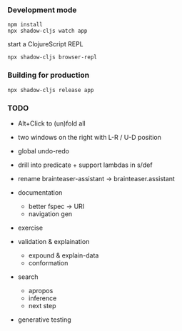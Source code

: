 
### Development mode
```
npm install
npx shadow-cljs watch app
```
start a ClojureScript REPL
```
npx shadow-cljs browser-repl
```
### Building for production

```
npx shadow-cljs release app
```
### TODO

- Alt+Click to (un)fold all
- two windows on the right with L-R / U-D position
- global undo-redo
- drill into predicate + support lambdas in s/def
- rename brainteaser-assistant -> brainteaser.assistant

- documentation
   - better fspec -> URI
   - navigation gen

- exercise

- validation & explaination
  - expound & explain-data
  - conformation

- search
  - apropos
  - inference
  - next step

- generative testing
